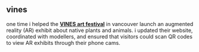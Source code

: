 ## vines

one time i helped the [**VINES art festival**](https://www.vinesartsociety.com/about-us) in vancouver launch an augmented reality (AR) exhibit about native plants and animals.
i updated their website, coordinated with modellers, and ensured that visitors could scan QR codes to view AR exhibits through their phone cams.
